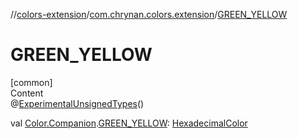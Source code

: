 //[colors-extension](../../index.md)/[com.chrynan.colors.extension](index.md)/[GREEN_YELLOW](-g-r-e-e-n_-y-e-l-l-o-w.md)



# GREEN_YELLOW  
[common]  
Content  
@[ExperimentalUnsignedTypes](https://kotlinlang.org/api/latest/jvm/stdlib/kotlin/-experimental-unsigned-types/index.html)()  
  
val [Color.Companion](../../../colors-core/colors-core/com.chrynan.colors/-color/-companion/index.md).[GREEN_YELLOW](-g-r-e-e-n_-y-e-l-l-o-w.md): [HexadecimalColor](../../../colors-core/colors-core/com.chrynan.colors/-hexadecimal-color/index.md)  



